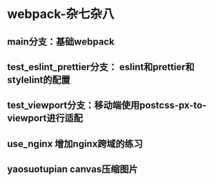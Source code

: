 # webpack-杂七杂八

## main分支：基础webpack
## test_eslint_prettier分支： eslint和prettier和stylelint的配置
## test_viewport分支：移动端使用postcss-px-to-viewport进行适配
## use_nginx 增加nginx跨域的练习
## yaosuotupian canvas压缩图片
